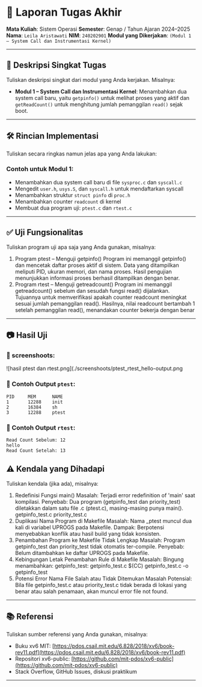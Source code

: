 # 📝 Laporan Tugas Akhir

**Mata Kuliah**: Sistem Operasi
**Semester**: Genap / Tahun Ajaran 2024–2025
**Nama**: `Leila Aristawati`
**NIM**: `240202901`
**Modul yang Dikerjakan**:
`(Modul 1 – System Call dan Instrumentasi Kernel)`

---

## 📌 Deskripsi Singkat Tugas

Tuliskan deskripsi singkat dari modul yang Anda kerjakan. Misalnya:

* **Modul 1 – System Call dan Instrumentasi Kernel**:
  Menambahkan dua system call baru, yaitu `getpinfo()` untuk melihat proses yang aktif dan `getReadCount()` untuk menghitung jumlah pemanggilan `read()` sejak boot.
---

## 🛠️ Rincian Implementasi

Tuliskan secara ringkas namun jelas apa yang Anda lakukan:

### Contoh untuk Modul 1:

* Menambahkan dua system call baru di file `sysproc.c` dan `syscall.c`
* Mengedit `user.h`, `usys.S`, dan `syscall.h` untuk mendaftarkan syscall
* Menambahkan struktur `struct pinfo` di `proc.h`
* Menambahkan counter `readcount` di kernel
* Membuat dua program uji: `ptest.c` dan `rtest.c`
---

## ✅ Uji Fungsionalitas

Tuliskan program uji apa saja yang Anda gunakan, misalnya:

1. Program ptest – Menguji getpinfo() Program ini memanggil getpinfo() dan mencetak daftar proses aktif di sistem. Data yang ditampilkan meliputi PID, ukuran memori, dan nama proses. Hasil pengujian menunjukkan informasi proses berhasil ditampilkan dengan benar.
2. Program rtest – Menguji getreadcount() Program ini memanggil getreadcount() sebelum dan sesudah fungsi read() dijalankan. Tujuannya untuk memverifikasi apakah counter readcount meningkat sesuai jumlah pemanggilan read(). Hasilnya, nilai readcount bertambah 1 setelah pemanggilan read(), menandakan counter bekerja dengan benar

---

## 📷 Hasil Uji

### 📸 screenshoots:
![hasil ptest dan rtest.png](./screenshoots/ptest_rtest_hello-output.png

### 📍 Contoh Output `ptest`:

```
PID     MEM      NAME
1       12288    init
2       16384    sh
3       12288    ptest
```

### 📍 Contoh Output `rtest`:

```
Read Count Sebelum: 12
hello
Read Count Setelah: 13
```

## ⚠️ Kendala yang Dihadapi

Tuliskan kendala (jika ada), misalnya:

1. Redefinisi Fungsi main()
Masalah: Terjadi error redefinition of 'main' saat kompilasi.
Penyebab: Dua program (getpinfo_test dan priority_test) diletakkan dalam satu file .c (ptest.c), masing-masing punya main().
getpinfo_test.c
priority_test.c
2. Duplikasi Nama Program di Makefile
Masalah: Nama _ptest muncul dua kali di variabel UPROGS pada Makefile.
Dampak: Berpotensi menyebabkan konflik atau hasil build yang tidak konsisten.
3. Penambahan Program ke Makefile Tidak Lengkap
Masalah: Program getpinfo_test dan priority_test tidak otomatis ter-compile.
Penyebab: Belum ditambahkan ke daftar UPROGS pada Makefile.
4. Kebingungan Letak Penambahan Rule di Makefile
Masalah: Bingung menambahkan:
getpinfo_test: getpinfo_test.c
	$(CC) getpinfo_test.c -o getpinfo_test
5. Potensi Error Nama File Salah atau Tidak Ditemukan
Masalah Potensial: Bila file getpinfo_test.c atau priority_test.c tidak berada di lokasi yang benar atau salah penamaan, akan muncul error file not found.

---

## 📚 Referensi

Tuliskan sumber referensi yang Anda gunakan, misalnya:

* Buku xv6 MIT: [https://pdos.csail.mit.edu/6.828/2018/xv6/book-rev11.pdf](https://pdos.csail.mit.edu/6.828/2018/xv6/book-rev11.pdf)
* Repositori xv6-public: [https://github.com/mit-pdos/xv6-public](https://github.com/mit-pdos/xv6-public)
* Stack Overflow, GitHub Issues, diskusi praktikum

---

